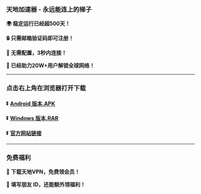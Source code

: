 ### 天地加速器 - 永远能连上的梯子
**:earth_africa: 稳定运行已经超500天！**

**:lock: 只需邮箱验证码即可注册！**

**:rocket: 无需配置，3秒内连接！**

**:man: 已经助力20W+用户解锁全球网络！**

---
### 点击右上角在浏览器打开下载
#### :arrow_double_down: [Android 版本.APK](http://103.103.201.21:35280/down/29TBBRcfCEyK.apk)
#### :arrow_double_down: [Windows 版本.RAR](http://103.103.201.21:35280/down/AznHqGNybXkE.rar)
#### :arrow_double_down: [官方网站链接](https://www.tiandiapp.com)
---
### 免费福利
**:gift: 下载天地VPN，免费领会员！**

**:gift: 填写朋友 ID，还能额外领福利！**
